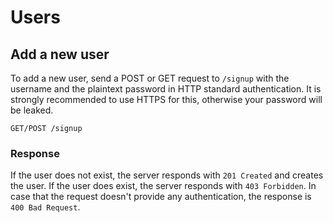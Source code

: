 # Users
## Add a new user
To add a new user, send a POST or GET request to `/signup` with the username and the plaintext password in HTTP standard authentication. It is strongly recommended to use HTTPS for this, otherwise your password will be leaked.

`GET/POST /signup`

### Response
If the user does not exist, the server responds with `201 Created` and creates the user. If the user does exist, the server responds with `403 Forbidden`. In case that the request doesn't provide any authentication, the response is `400 Bad Request`.
